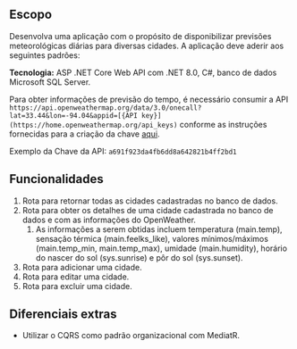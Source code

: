## Escopo

Desenvolva uma aplicação com o propósito de disponibilizar previsões meteorológicas diárias para diversas cidades. A aplicação deve aderir aos seguintes padrões:

**Tecnologia:** ASP .NET Core Web API com .NET 8.0, C#, banco de dados Microsoft SQL Server.

Para obter informações de previsão do tempo, é necessário consumir a API `https://api.openweathermap.org/data/3.0/onecall?lat=33.44&lon=-94.04&appid=[{API key}](https://home.openweathermap.org/api_keys)` conforme as instruções fornecidas para a criação da chave [aqui](https://home.openweathermap.org/api_keys).

Exemplo da Chave da API: `a691f923da4fb6dd8a642821b4ff2bd1`

## Funcionalidades

1. Rota para retornar todas as cidades cadastradas no banco de dados.
2. Rota para obter os detalhes de uma cidade cadastrada no banco de dados e com as informações do OpenWeather.
    1. As informações a serem obtidas incluem temperatura (main.temp), sensação térmica (main.feelks_like), valores mínimos/máximos (main.temp_min, main.temp_max), umidade (main.humidity), horário do nascer do sol (sys.sunrise) e pôr do sol (sys.sunset).
3. Rota para adicionar uma cidade.
4. Rota para editar uma cidade.
5. Rota para excluir uma cidade.

## Diferenciais extras

- Utilizar o CQRS como padrão organizacional com MediatR.